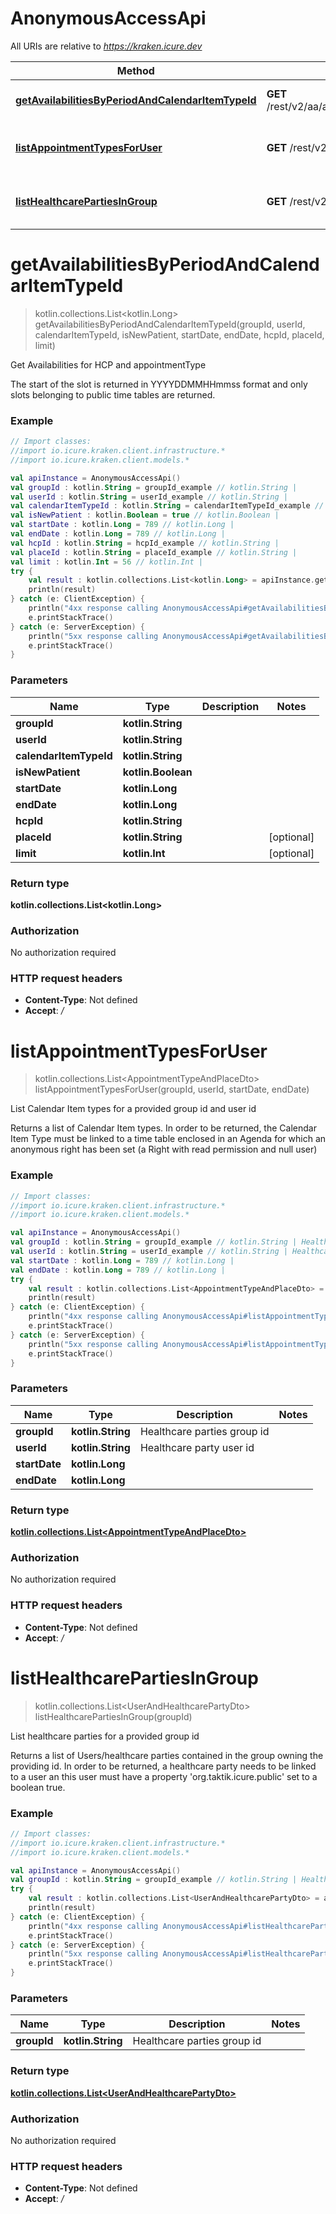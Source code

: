 # AnonymousAccessApi

All URIs are relative to *https://kraken.icure.dev*

Method | HTTP request | Description
------------- | ------------- | -------------
[**getAvailabilitiesByPeriodAndCalendarItemTypeId**](AnonymousAccessApi.md#getAvailabilitiesByPeriodAndCalendarItemTypeId) | **GET** /rest/v2/aa/available/inGroup/{groupId}/forUser/{userId}/type/{calendarItemTypeId} | Get Availabilities for HCP and appointmentType
[**listAppointmentTypesForUser**](AnonymousAccessApi.md#listAppointmentTypesForUser) | **GET** /rest/v2/aa/appointmentType/inGroup/{groupId}/forUser/{userId} | List Calendar Item types for a provided group id and user id
[**listHealthcarePartiesInGroup**](AnonymousAccessApi.md#listHealthcarePartiesInGroup) | **GET** /rest/v2/aa/hcparty/inGroup/{groupId} | List healthcare parties for a provided group id


<a name="getAvailabilitiesByPeriodAndCalendarItemTypeId"></a>
# **getAvailabilitiesByPeriodAndCalendarItemTypeId**
> kotlin.collections.List&lt;kotlin.Long&gt; getAvailabilitiesByPeriodAndCalendarItemTypeId(groupId, userId, calendarItemTypeId, isNewPatient, startDate, endDate, hcpId, placeId, limit)

Get Availabilities for HCP and appointmentType

The start of the slot is returned in YYYYDDMMHHmmss format and only slots belonging to public time tables are returned.

### Example
```kotlin
// Import classes:
//import io.icure.kraken.client.infrastructure.*
//import io.icure.kraken.client.models.*

val apiInstance = AnonymousAccessApi()
val groupId : kotlin.String = groupId_example // kotlin.String | 
val userId : kotlin.String = userId_example // kotlin.String | 
val calendarItemTypeId : kotlin.String = calendarItemTypeId_example // kotlin.String | 
val isNewPatient : kotlin.Boolean = true // kotlin.Boolean | 
val startDate : kotlin.Long = 789 // kotlin.Long | 
val endDate : kotlin.Long = 789 // kotlin.Long | 
val hcpId : kotlin.String = hcpId_example // kotlin.String | 
val placeId : kotlin.String = placeId_example // kotlin.String | 
val limit : kotlin.Int = 56 // kotlin.Int | 
try {
    val result : kotlin.collections.List<kotlin.Long> = apiInstance.getAvailabilitiesByPeriodAndCalendarItemTypeId(groupId, userId, calendarItemTypeId, isNewPatient, startDate, endDate, hcpId, placeId, limit)
    println(result)
} catch (e: ClientException) {
    println("4xx response calling AnonymousAccessApi#getAvailabilitiesByPeriodAndCalendarItemTypeId")
    e.printStackTrace()
} catch (e: ServerException) {
    println("5xx response calling AnonymousAccessApi#getAvailabilitiesByPeriodAndCalendarItemTypeId")
    e.printStackTrace()
}
```

### Parameters

Name | Type | Description  | Notes
------------- | ------------- | ------------- | -------------
 **groupId** | **kotlin.String**|  |
 **userId** | **kotlin.String**|  |
 **calendarItemTypeId** | **kotlin.String**|  |
 **isNewPatient** | **kotlin.Boolean**|  |
 **startDate** | **kotlin.Long**|  |
 **endDate** | **kotlin.Long**|  |
 **hcpId** | **kotlin.String**|  |
 **placeId** | **kotlin.String**|  | [optional]
 **limit** | **kotlin.Int**|  | [optional]

### Return type

**kotlin.collections.List&lt;kotlin.Long&gt;**

### Authorization

No authorization required

### HTTP request headers

 - **Content-Type**: Not defined
 - **Accept**: */*

<a name="listAppointmentTypesForUser"></a>
# **listAppointmentTypesForUser**
> kotlin.collections.List&lt;AppointmentTypeAndPlaceDto&gt; listAppointmentTypesForUser(groupId, userId, startDate, endDate)

List Calendar Item types for a provided group id and user id

Returns a list of Calendar Item types. In order to be returned, the Calendar Item Type must be linked to a time table enclosed in an Agenda for which an anonymous right has been set (a Right with read permission and null user)

### Example
```kotlin
// Import classes:
//import io.icure.kraken.client.infrastructure.*
//import io.icure.kraken.client.models.*

val apiInstance = AnonymousAccessApi()
val groupId : kotlin.String = groupId_example // kotlin.String | Healthcare parties group id
val userId : kotlin.String = userId_example // kotlin.String | Healthcare party user id
val startDate : kotlin.Long = 789 // kotlin.Long | 
val endDate : kotlin.Long = 789 // kotlin.Long | 
try {
    val result : kotlin.collections.List<AppointmentTypeAndPlaceDto> = apiInstance.listAppointmentTypesForUser(groupId, userId, startDate, endDate)
    println(result)
} catch (e: ClientException) {
    println("4xx response calling AnonymousAccessApi#listAppointmentTypesForUser")
    e.printStackTrace()
} catch (e: ServerException) {
    println("5xx response calling AnonymousAccessApi#listAppointmentTypesForUser")
    e.printStackTrace()
}
```

### Parameters

Name | Type | Description  | Notes
------------- | ------------- | ------------- | -------------
 **groupId** | **kotlin.String**| Healthcare parties group id |
 **userId** | **kotlin.String**| Healthcare party user id |
 **startDate** | **kotlin.Long**|  |
 **endDate** | **kotlin.Long**|  |

### Return type

[**kotlin.collections.List&lt;AppointmentTypeAndPlaceDto&gt;**](AppointmentTypeAndPlaceDto.md)

### Authorization

No authorization required

### HTTP request headers

 - **Content-Type**: Not defined
 - **Accept**: */*

<a name="listHealthcarePartiesInGroup"></a>
# **listHealthcarePartiesInGroup**
> kotlin.collections.List&lt;UserAndHealthcarePartyDto&gt; listHealthcarePartiesInGroup(groupId)

List healthcare parties for a provided group id

Returns a list of Users/healthcare parties contained in the group owning the providing id. In order to be returned, a healthcare party needs to be linked to a user an this user must have a property &#39;org.taktik.icure.public&#39; set to a boolean true.

### Example
```kotlin
// Import classes:
//import io.icure.kraken.client.infrastructure.*
//import io.icure.kraken.client.models.*

val apiInstance = AnonymousAccessApi()
val groupId : kotlin.String = groupId_example // kotlin.String | Healthcare parties group id
try {
    val result : kotlin.collections.List<UserAndHealthcarePartyDto> = apiInstance.listHealthcarePartiesInGroup(groupId)
    println(result)
} catch (e: ClientException) {
    println("4xx response calling AnonymousAccessApi#listHealthcarePartiesInGroup")
    e.printStackTrace()
} catch (e: ServerException) {
    println("5xx response calling AnonymousAccessApi#listHealthcarePartiesInGroup")
    e.printStackTrace()
}
```

### Parameters

Name | Type | Description  | Notes
------------- | ------------- | ------------- | -------------
 **groupId** | **kotlin.String**| Healthcare parties group id |

### Return type

[**kotlin.collections.List&lt;UserAndHealthcarePartyDto&gt;**](UserAndHealthcarePartyDto.md)

### Authorization

No authorization required

### HTTP request headers

 - **Content-Type**: Not defined
 - **Accept**: */*

